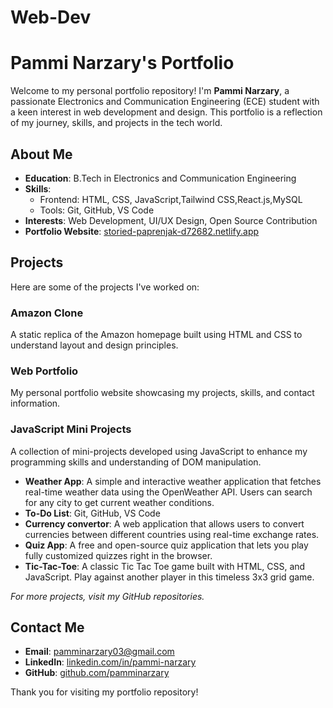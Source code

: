 # Web-Dev

# Pammi Narzary's Portfolio

Welcome to my personal portfolio repository! I'm **Pammi Narzary**, a passionate Electronics and Communication Engineering (ECE) student with a keen interest in web development and design. This portfolio is a reflection of my journey, skills, and projects in the tech world.

## About Me

- **Education**: B.Tech in Electronics and Communication Engineering
- **Skills**:
  - Frontend: HTML, CSS, JavaScript,Tailwind CSS,React.js,MySQL
  - Tools: Git, GitHub, VS Code
- **Interests**: Web Development, UI/UX Design, Open Source Contribution
- **Portfolio Website**: [storied-paprenjak-d72682.netlify.app](https://storied-paprenjak-d72682.netlify.app/)

## Projects

Here are some of the projects I've worked on:

### Amazon Clone
A static replica of the Amazon homepage built using HTML and CSS to understand layout and design principles.

### Web Portfolio
My personal portfolio website showcasing my projects, skills, and contact information.

### JavaScript Mini Projects
A collection of mini-projects developed using JavaScript to enhance my programming skills and understanding of DOM manipulation.
 - **Weather App**: A simple and interactive weather application that fetches real-time weather data using the OpenWeather API. Users can search for any city to get current weather conditions.
  - **To-Do List**: Git, GitHub, VS Code
  - **Currency convertor**: A web application that allows users to convert currencies between different countries using real-time exchange rates.
  - **Quiz App**: A free and open-source quiz application that lets you play fully customized quizzes right in the browser.
  - **Tic-Tac-Toe**: A classic Tic Tac Toe game built with HTML, CSS, and JavaScript. Play against another player in this timeless 3x3 grid game.


*For more projects, visit my GitHub repositories.*

## Contact Me

- **Email**: [pamminarzary03@gmail.com](mailto:pamminarzary03@gmail.com)
- **LinkedIn**: [linkedin.com/in/pammi-narzary](https://www.linkedin.com/in/pammi-narzary)
- **GitHub**: [github.com/pamminarzary](https://github.com/pamminarzary)

Thank you for visiting my portfolio repository! 



